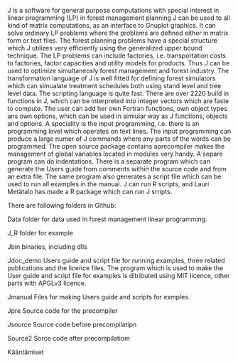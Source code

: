 
J is a software for general purpose computations with special 
interest in linear programming (LP) in forest management planning
J can be used to all kind of matrix computations, as an interface to Gnuplot graphics.
It can solve ordinary LP problems where the problems are defined either in matrix
form or text files. The forest planning problems have a special structure which J utilizes
very efficiently using the generalized upper bound technique. The LP problems can 
include factories, i.e. transportation costs to factories, factor capacities and 
utility models for products. Thus J can be used to optimize simultaneosly forest 
management and forest industry. The transformation language of J is well fitted 
for defining forest simulators which can simualate treatment schedules both using
stand level and tree level data. The scripting language is quite fast. There are over 
2220 build in functions in J, which can be interpreted into integer vectors
which are faste to compute. The user can
 add her own Fortran functions, own object types ans own options, which can be used in simiular way as J functions,
 objects and options. A speciality is the input programming, i.e. there is an
 programming level which operates on text lines. The input programming can produce 
 a large numer of J commands where any parts of the words can be programmed. The open source package
 contains aprecompiler makes the management of global variables located in modules very
 handy. A separe program can do indentations. There is a separate program which can generate the Users guide
 from comments within the source code and from an extra file. The same program also generates a script file which
 can be used to run all examples in the manual. J can run R scripts, and Lauri Metätalo has made a R package which 
 can run J srripts.
 
 There are following folders in Github:
 
Data folder for data used in forest management linear programming.

J_R folder for example 

Jbin binaries, including dlls

Jdoc_demo Users guide and script file for running examples, three related publications 
and the licence files. The program which is used to make the User guide and script file for
examples is ditributed using MIT licence, other parts with APGLv3 licence.

Jmanual Files for making Users guide and scripts for exmples.

Jpre  Source code for the precompiler

Jsource Source code before precompilatipn

Source2 Sorce code after precompilatiom



Kääntämiset
